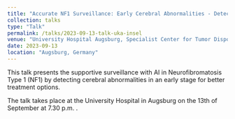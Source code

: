 ```yaml
---
title: "Accurate NF1 Surveillance: Early Cerebral Abnormalities - Detection with AI"
collection: talks
type: "Talk"
permalink: /talks/2023-09-13-talk-uka-insel
venue: "University Hospital Augsburg, Specialist Center for Tumor Disposition Syndrome"
date: 2023-09-13
location: "Augsburg, Germany"
---
```


This talk presents the supportive surveillance with AI in Neurofibromatosis Type 1 (NF1) by detecting cerebral abnormalities in an early stage for better treatment options. 

The talk takes place at the University Hospital in Augsburg on the 13th of September at 7.30 p.m. .

